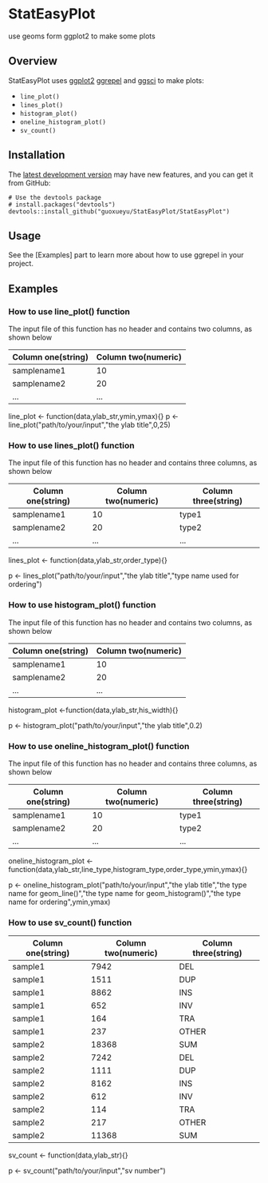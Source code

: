 # StatEasyPlot
use geoms form ggplot2 to make some plots

## Overview
StatEasyPlot uses [ggplot2] [ggrepel] and [ggsci] to make plots:
- `line_plot()`
- `lines_plot()`
- `histogram_plot()`
- `oneline_histogram_plot()`
- `sv_count()`

[ggplot2]: http://ggplot2.tidyverse.org/
[ggrepel]: https://github.com/slowkow/ggrepel
[ggsci]:https://github.com/nanxstats/ggsci


## Installation
The [latest development version][github] may have new features, and you can get
it from GitHub:
```{r install-github, echo=TRUE, eval=FALSE}
# Use the devtools package
# install.packages("devtools")
devtools::install_github("guoxueyu/StatEasyPlot/StatEasyPlot")
```

[github]: https://github.com/guoxueyu/StatEasyPlot/StatEasyPlot

## Usage
See the [Examples] part to learn more about how to use ggrepel in your project.

## Examples
### How to use line_plot() function
The input file of this function has no header and contains two columns, as shown below

|Column one(string)  | Column two(numeric)
|------------------- | ----------
|samplename1         | 10
|samplename2         | 20
|...				 | ...

line_plot <- function(data,ylab_str,ymin,ymax){}
p <- line_plot("path/to/your/input","the ylab title",0,25)


### How to use lines_plot() function
The input file of this function has no header and contains three columns, as shown below

|Column one(string)  | Column two(numeric) |Column three(string)
|------------------- | --------------------|---------------------
|samplename1         | 10                  |type1
|samplename2         | 20				   |type2
|...                 | ...				   |...


lines_plot <- function(data,ylab_str,order_type){}

p <- lines_plot("path/to/your/input","the ylab title","type name used for ordering")

### How to use histogram_plot() function
The input file of this function has no header and contains two columns, as shown below

|Column one(string)  | Column two(numeric)
|------------------- | ----------
|samplename1         | 10
|samplename2         | 20
|...                 | ...

histogram_plot <-function(data,ylab_str,his_width){}

p <- histogram_plot("path/to/your/input","the ylab title",0.2)

### How to use oneline_histogram_plot() function

The input file of this function has no header and contains three columns, as shown below

|Column one(string)  | Column two(numeric) |Column three(string)
|------------------- | --------------------|---------------------
|samplename1         | 10                  |type1
|samplename2         | 20                  |type2
|...                 | ...                 |...

oneline_histogram_plot <- function(data,ylab_str,line_type,histogram_type,order_type,ymin,ymax){}

p <- oneline_histogram_plot("path/to/your/input","the ylab title","the type name for geom_line()","the type name for geom_histogram()","the type name for ordering",ymin,ymax)

### How to use sv_count() function
|Column one(string)  | Column two(numeric) |Column three(string)
|------------------	 | ------------------  |---------------------
|sample1			 |7942				   |DEL
|sample1	         |1511	               |DUP
|sample1	         |8862	               |INS
|sample1	         |652	               |INV
|sample1	         |164	               |TRA
|sample1	         |237	               |OTHER
|sample2	         |18368	               |SUM
|sample2             |7242                 |DEL
|sample2             |1111                 |DUP
|sample2             |8162                 |INS
|sample2             |612                  |INV
|sample2             |114                  |TRA
|sample2             |217                  |OTHER
|sample2             |11368                |SUM

sv_count <- function(data,ylab_str){}

p <- sv_count("path/to/your/input","sv number")
